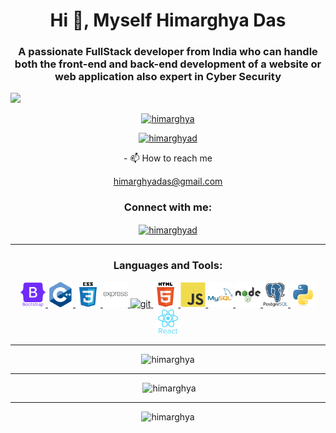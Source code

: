 <h1 align="center">Hi 👋, Myself Himarghya Das</h1>
<h3 align="center">A passionate FullStack developer from India who can handle both the front-end and back-end development of a website or web application also expert in Cyber Security
</h3>

 <span >![](https://komarev.com/ghpvc/?username=Himarghya&color=yellow)</span> 
<p align="center"> <a href="[https://github.com/ryo-ma/github-profile-trophy](https://github-profile-trophy.vercel.app/?username=ryo-ma&title=repositories,commits)"><img src="https://github-profile-trophy.vercel.app/?username=himarghya" alt="himarghya" /></a> </p>

<p align="center"> <a href="https://twitter.com/himarghyad" target="blank"><img src="https://img.shields.io/twitter/follow/himarghyad?logo=twitter&style=for-the-badge" alt="himarghyad" /></a> </p>

<p align="center">- 📫 How to reach me </p><a href="himarghyadas@gmail.com"><p align="center">himarghyadas@gmail.com</p></a>

<h3 align="center">Connect with me:</h3>
<p align="center">
<a href="https://twitter.com/himarghyad" target="blank"><img align="center" src="https://raw.githubusercontent.com/rahuldkjain/github-profile-readme-generator/master/src/images/icons/Social/twitter.svg" alt="himarghyad" height="30" width="40" /></a>
</p>
<hr/>
<h3 align="center">Languages and Tools:</h3>
<p align="center"> <a href="https://getbootstrap.com" target="_blank" rel="noreferrer"> <img src="https://raw.githubusercontent.com/devicons/devicon/master/icons/bootstrap/bootstrap-plain-wordmark.svg" alt="bootstrap" width="40" height="40"/> </a> <a href="https://www.w3schools.com/cpp/" target="_blank" rel="noreferrer"> <img src="https://raw.githubusercontent.com/devicons/devicon/master/icons/cplusplus/cplusplus-original.svg" alt="cplusplus" width="40" height="40"/> </a> <a href="https://www.w3schools.com/css/" target="_blank" rel="noreferrer"> <img src="https://raw.githubusercontent.com/devicons/devicon/master/icons/css3/css3-original-wordmark.svg" alt="css3" width="40" height="40"/> </a> <a href="https://expressjs.com" target="_blank" rel="noreferrer"> <img src="https://raw.githubusercontent.com/devicons/devicon/master/icons/express/express-original-wordmark.svg" alt="express" width="40" height="40"/> </a> <a href="https://git-scm.com/" target="_blank" rel="noreferrer"> <img src="https://www.vectorlogo.zone/logos/git-scm/git-scm-icon.svg" alt="git" width="40" height="40"/> </a> <a href="https://www.w3.org/html/" target="_blank" rel="noreferrer"> <img src="https://raw.githubusercontent.com/devicons/devicon/master/icons/html5/html5-original-wordmark.svg" alt="html5" width="40" height="40"/> </a> <a href="https://developer.mozilla.org/en-US/docs/Web/JavaScript" target="_blank" rel="noreferrer"> <img src="https://raw.githubusercontent.com/devicons/devicon/master/icons/javascript/javascript-original.svg" alt="javascript" width="40" height="40"/> </a> <a href="https://www.mysql.com/" target="_blank" rel="noreferrer"> <img src="https://raw.githubusercontent.com/devicons/devicon/master/icons/mysql/mysql-original-wordmark.svg" alt="mysql" width="40" height="40"/> </a> <a href="https://nodejs.org" target="_blank" rel="noreferrer"> <img src="https://raw.githubusercontent.com/devicons/devicon/master/icons/nodejs/nodejs-original-wordmark.svg" alt="nodejs" width="40" height="40"/> </a> <a href="https://www.postgresql.org" target="_blank" rel="noreferrer"> <img src="https://raw.githubusercontent.com/devicons/devicon/master/icons/postgresql/postgresql-original-wordmark.svg" alt="postgresql" width="40" height="40"/> </a> <a href="https://www.python.org" target="_blank" rel="noreferrer"> <img src="https://raw.githubusercontent.com/devicons/devicon/master/icons/python/python-original.svg" alt="python" width="40" height="40"/> </a> <a href="https://reactjs.org/" target="_blank" rel="noreferrer"> <img src="https://raw.githubusercontent.com/devicons/devicon/master/icons/react/react-original-wordmark.svg" alt="react" width="40" height="40"/> </a> </p>
<hr/>
<p align="center" display="inline"><img  src="https://github-readme-stats.vercel.app/api/top-langs?username=himarghya&show_icons=true&locale=en&layout=compact" alt="himarghya" /></p>
<hr/>
<p align="center" display="inline">&nbsp;<img  src="https://github-readme-stats.vercel.app/api?username=himarghya&show_icons=true&locale=en" alt="himarghya" /></p>
<hr/>
<p align="center" display="inline"><img  src="https://github-readme-streak-stats.herokuapp.com/?user=himarghya&" alt="himarghya" /></p>
